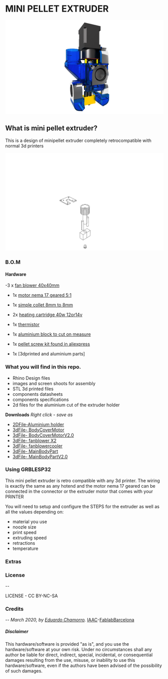 # MINI PELLET EXTRUDER

![](img/render.png)

What is mini pellet extruder?
--

This is a design of minipellet extruder completely retrocompatible with normal 3d printers

![](img/animation.gif)


### B.O.M

#### Hardware

-3 x [fan blower 40x40mm]()

- 1x [motor nema 17 geared 5:1]()

- 1x [simple collet 8mm to 8mm]()

- 2x [heating cartridge 40w 12or14v]()

- 1x [thermistor]()

- 1x [aluminium block to cut on measure]()

- 1x [pellet screw kit found in aliexpress]()

- 1x [3dprinted and aluminium parts]


### What you will find in this repo.

- Rhino Design files
- images and screen shoots for assembly
- STL 3d printed files
- components datasheets
- components specifications
- 2d files for the aluminium cut of the extruder holder


**Downloads** *Right click - save as*

- [2DFile-Aluminium holder](2daluminiumcut.dxf)
- [3dFile- BodyCoverMotor](3DPRINT-MiniPelletExtruderCover.stl)
- [3dFile- BodyCoverMotorV2.0](3DPRINT-MiniPelletExtruderCoverV2.0.stl)
- [3dFile- fanblower X2](3DPRINT-MiniPelletExtruderFanBlower.stl)
- [3dFile- fanblowercooler](3DPRINT-MiniPelletExtruderFanBlowerHeatBreak.stl)
- [3dFile- MainBodyPart](3DPRINT-MiniPelletExtruderMain.Body.stl)
- [3dFile- MainBodyPartV2.0](3DPRINT-MiniPelletExtruderMain.BodyV2.0.stl)


### Using GRBLESP32

This mini pellet extruder is retro compatible with any 3d printer.
The wiring is exactly the same as any hotend and the motor nema 17 geared can be connected in the connector or the extruder motor that comes with your PRINTER

You will need to setup and configure the STEPS for the extruder as well as all the values depending on:

- material you use
- noozle size
- print speed
- extruding speed
- retractions
- temperature




### Extras



### License
--

LICENSE - CC BY-NC-SA
### Credits

--
*March 2020, by [Eduardo Chamorro](http://eduardochamorro.github.io/beansreels/index.html).*
[IAAC](https://iaac.net/)-[FablabBarcelona](https://fablabbcn.org/)

##### Disclaimer

<div class="align-justify">
This hardware/software is provided "as is", and you use the hardware/software at your own risk. Under no circumstances shall any author be liable for direct, indirect, special, incidental, or consequential damages resulting from the use, misuse, or inability to use this hardware/software, even if the authors have been advised of the possibility of such damages.</div>
